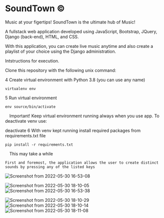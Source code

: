 # SoundTown ©️

Music at your figertips! SoundTown is the ultimate hub of Music!

A fullstack web application developed using JavaScript, Bootstrap, JQuery, Django (back-end), HTML, and CSS.

With this application, you can create live music anytime and also create a playlist of your choice using the Django administration.

Intstructions for execution.

Clone this repository with the following unix command:

4 Create virtual environment with Python 3.8 (you can use any name)
```
virtualenv env
```



5 Run virtual environment
```
env source/bin/activate

```
 Important! Keep virtual environment running always when you use app. To deactivate venv use:

deactivate
6 With venv kept running install required packages from requirements.txt file
```
pip install -r requirements.txt

```
 This may take a while
```
First and foremost, the application allows the user to create distinct sounds by pressing any of the listed keys
```

![Screenshot from 2022-05-30 16-53-08](https://user-images.githubusercontent.com/84873873/171065279-aa25f867-5e4e-458f-a5d9-80c4120e7e25.png)

![Screenshot from 2022-05-30 18-10-05](https://user-images.githubusercontent.com/84873873/171065250-3dda88d0-16b2-42f0-84c5-386e526a62e4.png)
![Screenshot from 2022-05-30 16-53-38](https://user-images.githubusercontent.com/84873873/171065284-7406e3e6-a5d7-4b16-a735-1274b11af0e6.png)

![Screenshot from 2022-05-30 18-10-29](https://user-images.githubusercontent.com/84873873/171065343-76c21dea-c5da-4f25-8c28-252c9cbcf544.png)
![Screenshot from 2022-05-30 18-10-14](https://user-images.githubusercontent.com/84873873/171065351-7022ff22-091d-40fe-8834-441eaf77ea5c.png)
![Screenshot from 2022-05-30 18-11-08](https://user-images.githubusercontent.com/84873873/171065352-3622ec24-8c60-4773-bf2c-b6daf15a4e02.png)
